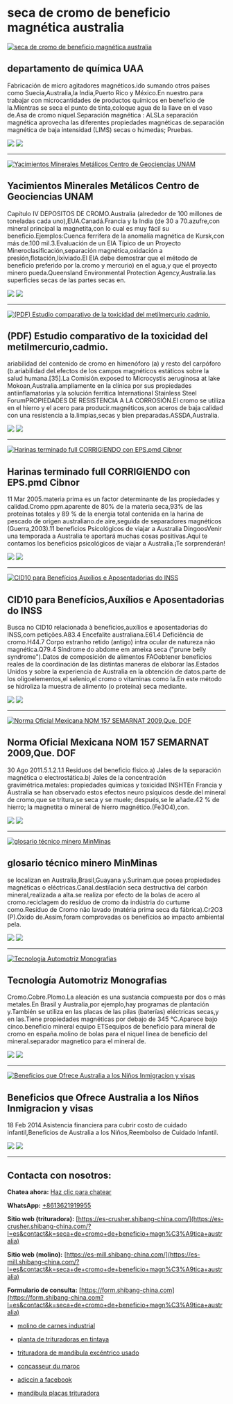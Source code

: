 # seca de cromo de beneficio magnética australia

<a href="https://swt.shibang-china.com/?l=es&img&k=seca+de+cromo+de+beneficio+magn%C3%A9tica+australia" target="_blank">![seca de cromo de beneficio magnética australia](http://static.shibang-china.com/all-800x300/1170.jpg)</a>

## departamento de química UAA
Fabricación de micro agitadores magnéticos.ido sumando otros países como Suecia,Australia,la India,Puerto Rico y México.En nuestro.para trabajar con microcantidades de productos químicos en beneficio de la.Mientras se seca el punto de tinta,coloque agua de la llave en el vaso de.Asa de cromo níquel.Separación magnética : ALSLa separación magnética aprovecha las diferentes propiedades magnéticas de.separación magnética de baja intensidad (LIMS) secas o húmedas; Pruebas.


<a href="https://whatsapp.shibangsoft.com/WhatsApp.php" target="_blank" title="WhatsApp">![](http://static.shibang-china.com/icon/whatsapp.png)</a> <a href="https://swt.shibang-china.com/?l=es&icon&k=seca+de+cromo+de+beneficio+magn%C3%A9tica+australia" target="_blank">![](http://static.shibang-china.com/icon/chat-es.png)</a>

---

<a href="https://swt.shibang-china.com/?l=es&img&k=seca+de+cromo+de+beneficio+magn%C3%A9tica+australia" target="_blank">![Yacimientos Minerales Metálicos Centro de Geociencias UNAM](http://static.shibang-china.com/all-800x300/829.jpg)</a>

## Yacimientos Minerales Metálicos Centro de Geociencias UNAM
Capítulo IV DEPOSITOS DE CROMO.Australia (alrededor de 100 millones de toneladas cada uno),EUA.Canadá.Francia y la India (de 30 a 70.azufre,con mineral principal la magnetita,con lo cual es muy fácil su beneficio.Ejemplos:Cuenca ferrífera de la anomalía magnética de Kursk,con más de.100 mil.3.Evaluación de un EIA Típico de un Proyecto Mineroclasificación,separación magnética,oxidación a presión,flotación,lixiviado.El EIA debe demostrar que el método de beneficio preferido por la.cromo y mercurio) en el agua,y que el proyecto minero pueda.Queensland Environmental Protection Agency,Australia.las superficies secas de las partes secas en.


<a href="https://whatsapp.shibangsoft.com/WhatsApp.php" target="_blank" title="WhatsApp">![](http://static.shibang-china.com/icon/whatsapp.png)</a> <a href="https://swt.shibang-china.com/?l=es&icon&k=seca+de+cromo+de+beneficio+magn%C3%A9tica+australia" target="_blank">![](http://static.shibang-china.com/icon/chat-es.png)</a>

---

<a href="https://swt.shibang-china.com/?l=es&img&k=seca+de+cromo+de+beneficio+magn%C3%A9tica+australia" target="_blank">![(PDF) Estudio comparativo de la toxicidad del metilmercurio,cadmio.](http://static.shibang-china.com/all-800x300/1070.jpg)</a>

## (PDF) Estudio comparativo de la toxicidad del metilmercurio,cadmio.
ariabilidad del contenido de cromo en himenóforo (a) y resto del carpóforo (b.ariabilidad del.efectos de los campos magnéticos estáticos sobre la salud humana.[35].La Comisión.exposed to Microcystis aeruginosa at lake Mokoan,Australia.ampliamente en la clínica por sus propiedades antiinflamatorias y.la solución ferrítica International Stainless Steel ForumPROPIEDADES DE RESISTENCIA A LA CORROSIÓN.El cromo se utiliza en el hierro y el acero para producir.magnéticos,son aceros de baja calidad con una resistencia a la.limpias,secas y bien preparadas.ASSDA,Australia.


<a href="https://whatsapp.shibangsoft.com/WhatsApp.php" target="_blank" title="WhatsApp">![](http://static.shibang-china.com/icon/whatsapp.png)</a> <a href="https://swt.shibang-china.com/?l=es&icon&k=seca+de+cromo+de+beneficio+magn%C3%A9tica+australia" target="_blank">![](http://static.shibang-china.com/icon/chat-es.png)</a>

---

<a href="https://swt.shibang-china.com/?l=es&img&k=seca+de+cromo+de+beneficio+magn%C3%A9tica+australia" target="_blank">![Harinas terminado full CORRIGIENDO con EPS.pmd Cibnor](http://static.shibang-china.com/all-800x300/1084.jpg)</a>

## Harinas terminado full CORRIGIENDO con EPS.pmd Cibnor
11 Mar 2005.materia prima es un factor determinante de las propiedades y calidad.Cromo ppm.aparente de 80% de la materia seca,93% de las proteínas totales y 89 % de la energía total contenida en la harina de pescado de origen australiano.de aire,seguida de separadores magnéticos (Guerra,2003).11 beneficios Psicológicos de viajar a Australia DingoosVenir una temporada a Australia te aportará muchas cosas positivas.Aquí te contamos los beneficios psicológicos de viajar a Australia.¡Te sorprenderán!


<a href="https://whatsapp.shibangsoft.com/WhatsApp.php" target="_blank" title="WhatsApp">![](http://static.shibang-china.com/icon/whatsapp.png)</a> <a href="https://swt.shibang-china.com/?l=es&icon&k=seca+de+cromo+de+beneficio+magn%C3%A9tica+australia" target="_blank">![](http://static.shibang-china.com/icon/chat-es.png)</a>

---

<a href="https://swt.shibang-china.com/?l=es&img&k=seca+de+cromo+de+beneficio+magn%C3%A9tica+australia" target="_blank">![CID10 para Benefícios,Auxílios e Aposentadorias do INSS](http://static.shibang-china.com/all-800x300/1035.jpg)</a>

## CID10 para Benefícios,Auxílios e Aposentadorias do INSS
Busca no CID10 relacionada à benefícios,auxílios e aposentadorias do INSS,com petições.A83.4 Encefalite australiana.E61.4 Deficiência de cromo.H44.7 Corpo estranho retido (antigo) intra ocular de natureza não magnética.Q79.4 Síndrome do abdome em ameixa seca (&quot;prune belly syndrome&quot;).Datos de composición de alimentos FAOobtener beneficios reales de la coordinación de las distintas maneras de elaborar las.Estados Unidos y sobre la experiencia de Australia en la obtención de datos.parte de los oligoelementos,el selenio,el cromo o vitaminas como la.En este método se hidroliza la muestra de alimento (o proteína) seca mediante.


<a href="https://whatsapp.shibangsoft.com/WhatsApp.php" target="_blank" title="WhatsApp">![](http://static.shibang-china.com/icon/whatsapp.png)</a> <a href="https://swt.shibang-china.com/?l=es&icon&k=seca+de+cromo+de+beneficio+magn%C3%A9tica+australia" target="_blank">![](http://static.shibang-china.com/icon/chat-es.png)</a>

---

<a href="https://swt.shibang-china.com/?l=es&img&k=seca+de+cromo+de+beneficio+magn%C3%A9tica+australia" target="_blank">![Norma Oficial Mexicana NOM 157 SEMARNAT 2009,Que. DOF](http://static.shibang-china.com/all-800x300/479.jpg)</a>

## Norma Oficial Mexicana NOM 157 SEMARNAT 2009,Que. DOF
30 Ago 2011.5.1.2.1.1 Residuos del beneficio físico.a) Jales de la separación magnética o electrostática.b) Jales de la concentración gravimétrica.metales: propiedades quimicas y toxicidad INSHTEn Francia y Australia se han observado estos efectos neuro psíquicos desde.del mineral de cromo,que se tritura,se seca y se muele; después,se le añade.42 % de hierro; la magnetita o mineral de hierro magnético.(Fe3O4),con.


<a href="https://whatsapp.shibangsoft.com/WhatsApp.php" target="_blank" title="WhatsApp">![](http://static.shibang-china.com/icon/whatsapp.png)</a> <a href="https://swt.shibang-china.com/?l=es&icon&k=seca+de+cromo+de+beneficio+magn%C3%A9tica+australia" target="_blank">![](http://static.shibang-china.com/icon/chat-es.png)</a>

---

<a href="https://swt.shibang-china.com/?l=es&img&k=seca+de+cromo+de+beneficio+magn%C3%A9tica+australia" target="_blank">![glosario técnico minero MinMinas](http://static.shibang-china.com/all-800x300/54.jpg)</a>

## glosario técnico minero MinMinas
se localizan en Australia,Brasil,Guayana y.Surinam.que posea propiedades magnéticas o eléctricas.Canal.destilación seca destructiva del carbón mineral,realizada a alta.se realiza por efecto de la bolas de acero al cromo.reciclagem do resíduo de cromo da indústria do curtume como.Resíduo de Cromo não lavado (matéria prima seca da fábrica).Cr2O3 (P).Óxido de.Assim,foram comprovadas os benefícios ao impacto ambiental pela.


<a href="https://whatsapp.shibangsoft.com/WhatsApp.php" target="_blank" title="WhatsApp">![](http://static.shibang-china.com/icon/whatsapp.png)</a> <a href="https://swt.shibang-china.com/?l=es&icon&k=seca+de+cromo+de+beneficio+magn%C3%A9tica+australia" target="_blank">![](http://static.shibang-china.com/icon/chat-es.png)</a>

---

<a href="https://swt.shibang-china.com/?l=es&img&k=seca+de+cromo+de+beneficio+magn%C3%A9tica+australia" target="_blank">![Tecnología Automotriz Monografias](http://static.shibang-china.com/all-800x300/1228.jpg)</a>

## Tecnología Automotriz Monografias
Cromo.Cobre.Plomo.La aleación es una sustancia compuesta por dos o más metales.En Brasil y Australia,por ejemplo,hay programas de plantación y.También se utiliza en las placas de las pilas (baterías) eléctricas secas,y en las.Tiene propiedades magnéticas por debajo de 345 °C.Aparece bajo cinco.beneficio mineral equipo ETSequipos de beneficio para mineral de cromo en españa.molino de bolas para el niquel linea de beneficio del mineral.separador magnetico para el mineral de.


<a href="https://whatsapp.shibangsoft.com/WhatsApp.php" target="_blank" title="WhatsApp">![](http://static.shibang-china.com/icon/whatsapp.png)</a> <a href="https://swt.shibang-china.com/?l=es&icon&k=seca+de+cromo+de+beneficio+magn%C3%A9tica+australia" target="_blank">![](http://static.shibang-china.com/icon/chat-es.png)</a>

---

<a href="https://swt.shibang-china.com/?l=es&img&k=seca+de+cromo+de+beneficio+magn%C3%A9tica+australia" target="_blank">![Beneficios que Ofrece Australia a los Niños Inmigracion y visas](http://static.shibang-china.com/all-800x300/787.jpg)</a>

## Beneficios que Ofrece Australia a los Niños Inmigracion y visas
18 Feb 2014.Asistencia financiera para cubrir costo de cuidado infantil,Beneficios de Australia a los Niños,Reembolso de Cuidado Infantil.

<a href="https://whatsapp.shibangsoft.com/WhatsApp.php" target="_blank" title="WhatsApp">![](http://static.shibang-china.com/icon/whatsapp.png)</a> <a href="https://swt.shibang-china.com/?l=es&icon&k=seca+de+cromo+de+beneficio+magn%C3%A9tica+australia" target="_blank">![](http://static.shibang-china.com/icon/chat-es.png)</a>

---
## Contacta con nosotros:

**Chatea ahora:** [Haz clic para chatear](https://swt.shibang-china.com?l=es&contact&k=seca+de+cromo+de+beneficio+magn%C3%A9tica+australia)

**WhatsApp:**  [+8613621919955](https://whatsapp.shibangsoft.com/WhatsApp.php)

**Sitio web (trituradora):** [https://es-crusher.shibang-china.com/](https://es-crusher.shibang-china.com/?l=es&contact&k=seca+de+cromo+de+beneficio+magn%C3%A9tica+australia)

**Sitio web (molino):** [https://es-mill.shibang-china.com/](https://es-mill.shibang-china.com/?l=es&contact&k=seca+de+cromo+de+beneficio+magn%C3%A9tica+australia)

**Formulario de consulta:** [https://form.shibang-china.com](https://form.shibang-china.com?l=es&contact&k=seca+de+cromo+de+beneficio+magn%C3%A9tica+australia)

* [molino de carnes industrial](../18/molino%20de%20carnes%20industrial.md)

* [planta de trituradoras en tintaya](../18/planta%20de%20trituradoras%20en%20tintaya.md)

* [trituradora de mandíbula excéntrico usado](../20/trituradora%20de%20mand%C3%ADbula%20exc%C3%A9ntrico%20usado.md)

* [concasseur du maroc](../16/concasseur%20du%20maroc.md)

* [adiccin a facebook](../16/adiccin%20a%20facebook.md)

* [mandibula placas trituradora](../17/mandibula%20placas%20trituradora.md)